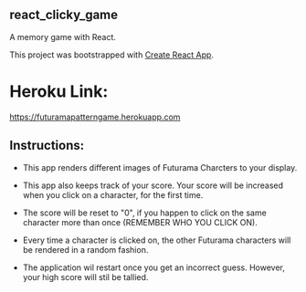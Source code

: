 ## react_clicky_game
A memory game with React.

This project was bootstrapped with [Create React App](https://github.com/facebook/create-react-app).

# Heroku Link:

https://futuramapatterngame.herokuapp.com

## Instructions:

* This app renders different images of Futurama Charcters to your display.

* This app also keeps track of your score. Your score will be increased when you click on a character, for the first time. 

* The score will be reset to "0", if you happen to click on the same character more than once (REMEMBER WHO YOU CLICK ON).

* Every time a character is clicked on, the other Futurama characters will be rendered in a random fashion.

* The application wil restart once you get an incorrect guess. However, your high score will stil be tallied.